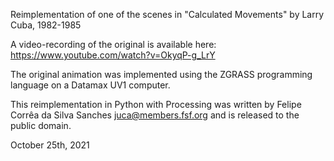 Reimplementation of one of the scenes in
"Calculated Movements" by Larry Cuba, 1982-1985

A video-recording of the original is available here:
https://www.youtube.com/watch?v=OkyqP-g_LrY

The original animation was implemented using
the ZGRASS programming language on a Datamax UV1 computer.

This reimplementation in Python with Processing was written by
Felipe Corrêa da Silva Sanches <juca@members.fsf.org>
and is released to the public domain.

October 25th, 2021
